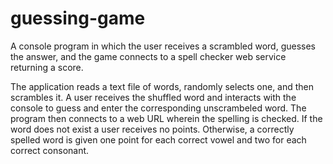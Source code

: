 # guessing-game
A console program in which the user receives a scrambled word, guesses the answer, and the game connects to a spell checker web service returning a score.

The application reads a text file of words, randomly selects one, and then scrambles it. A user receives the shuffled word and interacts with the console to guess and enter the corresponding unscrambeled word. The program then connects to a web URL wherein the spelling is checked. If the word does not exist a user receives no points. Otherwise, a correctly spelled word is given one point for each correct vowel and two for each correct consonant. 

